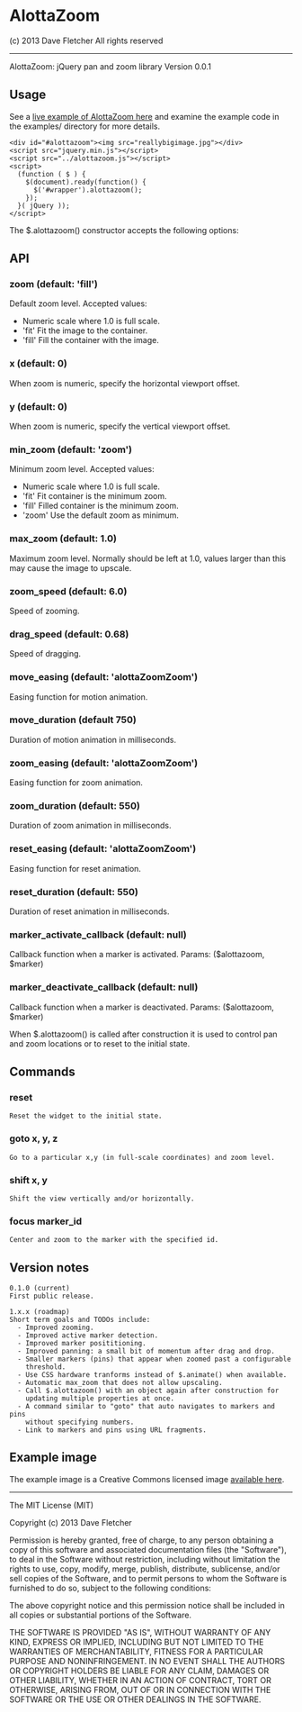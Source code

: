 AlottaZoom
==========
(c) 2013 Dave Fletcher
All rights reserved

---

AlottaZoom: jQuery pan and zoom library
Version 0.0.1

Usage
-----

See a [live example of AlottaZoom here](http://monkeysatkeyboards.com/alottazoom/example)
and examine the example code in the examples/ directory for more details.

    <div id="#alottazoom"><img src="reallybigimage.jpg"></div>
    <script src="jquery.min.js"></script>
    <script src="../alottazoom.js"></script>
    <script>
      (function ( $ ) {
        $(document).ready(function() {
          $('#wrapper').alottazoom();
        });
      }( jQuery ));
    </script>

The $.alottazoom() constructor accepts the following options:

API
---

### zoom (default: 'fill')
Default zoom level. Accepted values:
  - Numeric scale where 1.0 is full scale.
  - 'fit' Fit the image to the container.
  - 'fill' Fill the container with the image.

### x (default: 0)
When zoom is numeric, specify the horizontal viewport offset.

### y (default: 0)
When zoom is numeric, specify the vertical viewport offset.

### min_zoom (default: 'zoom')
Minimum zoom level. Accepted values:
  - Numeric scale where 1.0 is full scale.
  - 'fit' Fit container is the minimum zoom.
  - 'fill' Filled container is the minimum zoom.
  - 'zoom' Use the default zoom as minimum.

### max_zoom (default: 1.0)
Maximum zoom level. Normally should be left at 1.0, values larger than
this may cause the image to upscale.

### zoom_speed (default: 6.0)
Speed of zooming.

### drag_speed (default: 0.68)
Speed of dragging.

### move_easing (default: 'alottaZoomZoom')
Easing function for motion animation.

### move_duration (default 750)
Duration of motion animation in milliseconds.

### zoom_easing (default: 'alottaZoomZoom')
Easing function for zoom animation.

### zoom_duration (default: 550)
Duration of zoom animation in milliseconds.

### reset_easing (default: 'alottaZoomZoom')
Easing function for reset animation.

### reset_duration (default: 550)
Duration of reset animation in milliseconds.

### marker_activate_callback (default: null)
Callback function when a marker is activated.
Params: ($alottazoom, $marker)

### marker_deactivate_callback (default: null)
Callback function when a marker is deactivated.
Params: ($alottazoom, $marker)

When $.alottazoom() is called after construction it is used to control pan and
zoom locations or to reset to the initial state.

Commands
--------

### reset
    Reset the widget to the initial state.

### goto x, y, z
    Go to a particular x,y (in full-scale coordinates) and zoom level.

### shift x, y
    Shift the view vertically and/or horizontally.

### focus marker_id
    Center and zoom to the marker with the specified id.

Version notes
-------------

    0.1.0 (current)
    First public release.

    1.x.x (roadmap)
    Short term goals and TODOs include:
      - Improved zooming.
      - Improved active marker detection.
      - Improved marker posititioning.
      - Improved panning: a small bit of momentum after drag and drop.
      - Smaller markers (pins) that appear when zoomed past a configurable
        threshold.
      - Use CSS hardware tranforms instead of $.animate() when available.
      - Automatic max_zoom that does not allow upscaling.
      - Call $.alottazoom() with an object again after construction for
        updating multiple properties at once.
      - A command similar to "goto" that auto navigates to markers and pins
        without specifying numbers.
      - Link to markers and pins using URL fragments.

Example image
-------------
The example image is a Creative Commons licensed image [available here](http://vectorguru.org/free-vectors/free-graphic-social-network-vector.html).

---

The MIT License (MIT)

Copyright (c) 2013 Dave Fletcher

Permission is hereby granted, free of charge, to any person obtaining a copy
of this software and associated documentation files (the "Software"), to deal
in the Software without restriction, including without limitation the rights
to use, copy, modify, merge, publish, distribute, sublicense, and/or sell
copies of the Software, and to permit persons to whom the Software is
furnished to do so, subject to the following conditions:

The above copyright notice and this permission notice shall be included in
all copies or substantial portions of the Software.

THE SOFTWARE IS PROVIDED "AS IS", WITHOUT WARRANTY OF ANY KIND, EXPRESS OR
IMPLIED, INCLUDING BUT NOT LIMITED TO THE WARRANTIES OF MERCHANTABILITY,
FITNESS FOR A PARTICULAR PURPOSE AND NONINFRINGEMENT. IN NO EVENT SHALL THE
AUTHORS OR COPYRIGHT HOLDERS BE LIABLE FOR ANY CLAIM, DAMAGES OR OTHER
LIABILITY, WHETHER IN AN ACTION OF CONTRACT, TORT OR OTHERWISE, ARISING FROM,
OUT OF OR IN CONNECTION WITH THE SOFTWARE OR THE USE OR OTHER DEALINGS IN
THE SOFTWARE.
